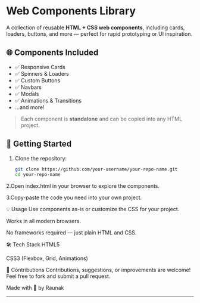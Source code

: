 # Web Components Library

A collection of reusable **HTML + CSS web components**, including cards, loaders, buttons, and more — perfect for rapid prototyping or UI inspiration.

## 🌐 Components Included

- ✅ Responsive Cards
- ✅ Spinners & Loaders
- ✅ Custom Buttons
- ✅ Navbars
- ✅ Modals
- ✅ Animations & Transitions
- ...and more!



> Each component is **standalone** and can be copied into any HTML project.

## 🚀 Getting Started

1. Clone the repository:
   ```bash
   git clone https://github.com/your-username/your-repo-name.git
   cd your-repo-name

2.Open index.html in your browser to explore the components.

3.Copy-paste the code you need into your own project.


💡 Usage
Use components as-is or customize the CSS for your project.

Works in all modern browsers.

No frameworks required — just plain HTML and CSS.


🛠️ Tech Stack
HTML5

CSS3 (Flexbox, Grid, Animations)


🙌 Contributions
Contributions, suggestions, or improvements are welcome! Feel free to fork and submit a pull request.


Made with 💙 by Raunak

--------------------------------------------------------------------------------------------------------------------------------------
